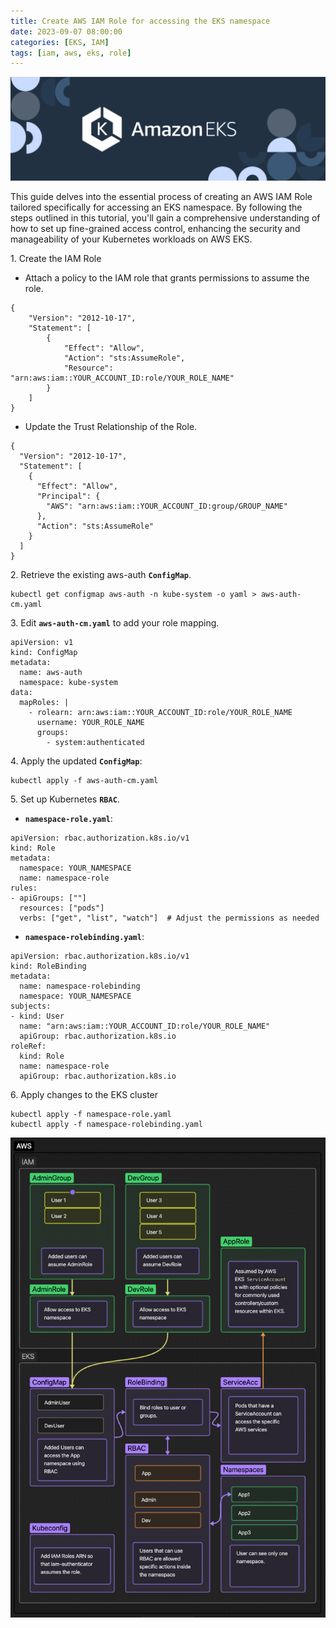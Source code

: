 ```yaml
---
title: Create AWS IAM Role for accessing the EKS namespace
date: 2023-09-07 08:00:00
categories: [EKS, IAM]
tags: [iam, aws, eks, role]
---
```

<script defer data-domain="senad-d.github.io" src="https://plus.seki.pro/js/script.js"></script>
![](https://github.com/senad-d/senad-d.github.io/blob/main/_media/images/eks-banner.png?raw=true)

This guide delves into the essential process of creating an AWS IAM Role tailored specifically for accessing an EKS namespace. By following the steps outlined in this tutorial, you'll gain a comprehensive understanding of how to set up fine-grained access control, enhancing the security and manageability of your Kubernetes workloads on AWS EKS. 


1\. Create the IAM Role
- Attach a policy to the IAM role that grants permissions to assume the role.
```shell
{
    "Version": "2012-10-17",
    "Statement": [
        {
            "Effect": "Allow",
            "Action": "sts:AssumeRole",
            "Resource": "arn:aws:iam::YOUR_ACCOUNT_ID:role/YOUR_ROLE_NAME"
        }
    ]
}
```

  - Update the Trust Relationship of the Role.
  ```shell
  {
    "Version": "2012-10-17",
    "Statement": [
      {
        "Effect": "Allow",
        "Principal": {
          "AWS": "arn:aws:iam::YOUR_ACCOUNT_ID:group/GROUP_NAME"
        },
        "Action": "sts:AssumeRole"
      }
    ]
  }
  ```

2\. Retrieve the existing aws-auth **`ConfigMap`**.
```shell
kubectl get configmap aws-auth -n kube-system -o yaml > aws-auth-cm.yaml
```

3\. Edit **`aws-auth-cm.yaml`** to add your role mapping.
```shell
apiVersion: v1
kind: ConfigMap
metadata:
  name: aws-auth
  namespace: kube-system
data:
  mapRoles: |
    - rolearn: arn:aws:iam::YOUR_ACCOUNT_ID:role/YOUR_ROLE_NAME
      username: YOUR_ROLE_NAME
      groups:
        - system:authenticated
```

4\. Apply the updated **`ConfigMap`**:
```shell
kubectl apply -f aws-auth-cm.yaml
```

5\. Set up Kubernetes **`RBAC`**.

- **`namespace-role.yaml`**:

```shell
apiVersion: rbac.authorization.k8s.io/v1
kind: Role
metadata:
  namespace: YOUR_NAMESPACE
  name: namespace-role
rules:
- apiGroups: [""]
  resources: ["pods"]
  verbs: ["get", "list", "watch"]  # Adjust the permissions as needed
```

- **`namespace-rolebinding.yaml`**:

```shell
apiVersion: rbac.authorization.k8s.io/v1
kind: RoleBinding
metadata:
  name: namespace-rolebinding
  namespace: YOUR_NAMESPACE
subjects:
- kind: User
  name: "arn:aws:iam::YOUR_ACCOUNT_ID:role/YOUR_ROLE_NAME"
  apiGroup: rbac.authorization.k8s.io
roleRef:
  kind: Role
  name: namespace-role
  apiGroup: rbac.authorization.k8s.io
```

6\. Apply changes to the EKS cluster
```shell
kubectl apply -f namespace-role.yaml
kubectl apply -f namespace-rolebinding.yaml
```


![](https://github.com/senad-d/senad-d.github.io/blob/main/_media/images/IAM-Role-EKS.png?raw=true)